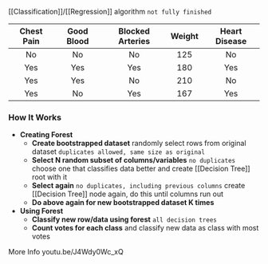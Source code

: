 [[Classification]]/[[Regression]] algorithm `not fully finished`

| Chest Pain | Good Blood | Blocked Arteries | Weight | Heart Disease |
| :--------: | :--------: | :--------------: | :----: | :-----------: |
|     No     |     No     |        No        |  125   |      No       |
|    Yes     |    Yes     |       Yes        |  180   |      Yes      |
|    Yes     |    Yes     |        No        |  210   |      No       |
|    Yes     |     No     |       Yes        |  167   |      Yes      |
### How It Works
- **Creating Forest**
    - **Create bootstrapped dataset** randomly select rows 
      from original dataset `duplicates allowed, same size as original`
    - **Select N random subset of columns/variables** `no duplicates` 
      choose one that classifies data better and create [[Decision Tree]] root with it
    - **Select again** `no duplicates, including previous columns`
      create [[Decision Tree]] node again, do this until columns run out
    - **Do above again for new bootstrapped dataset K times**
- **Using Forest**
    - **Classify new row/data using forest** `all decision trees`
    - **Count votes for each class** and classify new data as class with most votes

More Info youtu.be/J4Wdy0Wc_xQ
